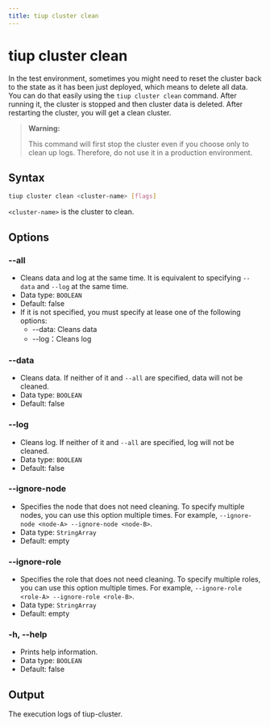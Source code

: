 ```yaml
---
title: tiup cluster clean
---
```


# tiup cluster clean

In the test environment, sometimes you might need to reset the cluster back to the state as it has been just deployed, which means to delete all data. You can do that easily using the `tiup cluster clean` command. After running it, the cluster is stopped and then cluster data is deleted. After restarting the cluster, you will get a clean cluster.

> **Warning:**
>
> This command will first stop the cluster even if you choose only to clean up logs. Therefore, do not use it in a production environment.

## Syntax

```sh
tiup cluster clean <cluster-name> [flags]
```

`<cluster-name>` is the cluster to clean.

## Options

### --all

- Cleans data and log at the same time. It is equivalent to specifying `--data` and `--log` at the same time.
- Data type: `BOOLEAN`
- Default: false
- If it is not specified, you must specify at lease one of the following options:
    - --data: Cleans data
    - --log：Cleans log

### --data

- Cleans data. If neither of it and `--all` are specified, data will not be cleaned.
- Data type: `BOOLEAN`
- Default: false

### --log

- Cleans log. If neither of it and `--all` are specified, log will not be cleaned.
- Data type: `BOOLEAN`
- Default: false

### --ignore-node

- Specifies the node that does not need cleaning. To specify multiple nodes, you can use this option multiple times. For example, `--ignore-node <node-A> --ignore-node <node-B>`.
- Data type: `StringArray`
- Default: empty

### --ignore-role

- Specifies the role that does not need cleaning. To specify multiple roles, you can use this option multiple times. For example, `--ignore-role <role-A> --ignore-role <role-B>`.
- Data type: `StringArray`
- Default: empty

### -h, --help

- Prints help information.
- Data type: `BOOLEAN`
- Default: false

## Output

The execution logs of tiup-cluster.
